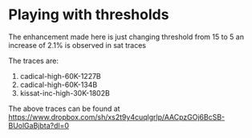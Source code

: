 # Playing with thresholds

The enhancement made here is just changing threshold from 15 to 5 an increase of 2.1% is observed in sat traces

The traces are:
1. cadical-high-60K-1227B
2. cadical-high-60K-134B
3. kissat-inc-high-30K-1802B

The above traces can be found at https://www.dropbox.com/sh/xs2t9y4cuqlgrlp/AACpzGOj6BcSB-BUolGaBjbta?dl=0
